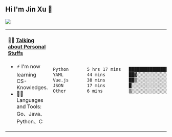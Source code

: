 
## Hi I'm Jin Xu 👋
![](https://komarev.com/ghpvc/?username=jiayouxujin&color=brightgreen&label=PROFILE+VIEWS)



<table align="center">
<tr>
<td valign="top" width="60%">

#### 🏋️‍♀️ <a href="https://github.com/jiayouxujin" target="_blank">Talking about Personal Stuffs</a>
<!-- recent_releases starts -->

- ⚡  I'm now learning CS-Knowledges.  
- 🏊‍♂️ Languages and Tools: Go、Java、Python、C
<!-- recent_releases ends -->
</td>
<td>
 
<!--START_SECTION:waka-->

```txt
Python       5 hrs 17 mins   ██████████████████▒░░░░░░   73.25 %
YAML         44 mins         ██▓░░░░░░░░░░░░░░░░░░░░░░   10.15 %
Vue.js       38 mins         ██▒░░░░░░░░░░░░░░░░░░░░░░   08.97 %
JSON         17 mins         █░░░░░░░░░░░░░░░░░░░░░░░░   04.13 %
Other        6 mins          ▒░░░░░░░░░░░░░░░░░░░░░░░░   01.50 %
```

<!--END_SECTION:waka-->
 
</td>
</tr>
</table>





